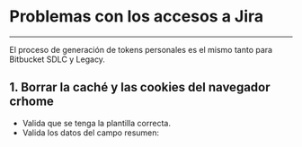 # Problemas con los accesos a Jira
---

El proceso de generación de tokens personales es el mismo tanto para Bitbucket SDLC y Legacy.

## 1. Borrar la caché y las cookies del navegador crhome

- Valida que se tenga la plantilla correcta.
- Valida los datos del campo resumen: